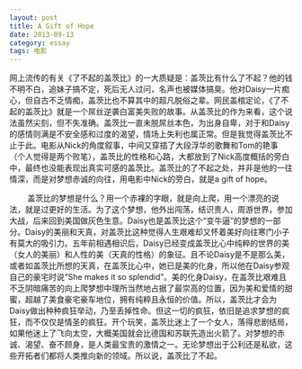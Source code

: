 ```yaml
---
layout: post
title: A Gift of Hope
date: 2013-09-13
category: essay
tags: 电影
---
```


网上流传的有关《了不起的盖茨比》的一大质疑是：盖茨比有什么了不起？他的钱不明不白，追妹子搞不定，死后无人过问，名声也被媒体搞臭。他对Daisy一片痴心，但自古不乏情痴，盖茨比也不算其中的超凡脱俗之辈。网民盖棺定论，《了不起的盖茨比》就是一个屌丝逆袭白富美失败的故事。从盖茨比的作为来看，这个说法虽然尖刻，但不失准确。盖茨比一直未脱屌丝本色，为出身自卑，对于和Daisy的感情则满是不安全感和过度的渴望，情场上失利也属正常。但是我觉得盖茨比不止于此。电影从Nick的角度叙事，中间又穿插了大段浮华的歌舞和Tom的艳事（个人觉得是两个败笔），盖茨比的性格和心路，大都放到了Nick高度概括的旁白中，最终也没能表现出真实可感的盖茨比。盖茨比的了不起之处，并非是他的一往情深，而是对梦想赤诚的向往，用电影中Nick的旁白，就是a gift of hope。 

　　 
盖茨比的梦想是什么？用一个赤裸的字眼，就是向上爬，用一个漂亮的说法，就是过更好的生活。为了这个梦想，他外出闯荡，结识贵人，周游世界，参加大战，后来回到美国做灰色生意。Daisy也是盖茨比这个“变牛逼”的梦想的一部分。Daisy的美丽和天真，对盖茨比这种觉得人生艰难却又怀着美好向往寒门小子有莫大的吸引力。五年前相遇相识后，Daisy已经变成盖茨比心中纯粹的世界的美（女人的美丽）和人性的美（天真的性格）的象征。且不论Daisy是不是那么美，或者如盖茨比所想的天真，在盖茨比心中，她已是美的化身，所以他在Daisy参观自己的豪宅时说“She makes it so splendid”。美的化身Daisy，在盖茨比艰难且不乏阴暗痛苦的向上爬梦想中理所当然地占据了最崇高的位置，因为美和爱情的甜蜜，超越了美食豪宅豪车地位，拥有纯粹且永恒的价值。所以，盖茨比才会为Daisy做出种种疯狂举动，乃至丢掉性命。但这一切的疯狂，依旧是追求梦想的疯狂，而不仅仅是情圣的疯狂。开个玩笑，盖茨比迷上了一个女人，落得悲剧结局，如果他迷上了飞向太空，大概美国就会比德国和苏联先造出火箭了。对梦想的赤诚、渴望、奋不顾身，是人类最宝贵的激情之一。无论梦想出于公利还是私欲，这些开拓者们都将人类推向新的领域。所以说，盖茨比了不起。 